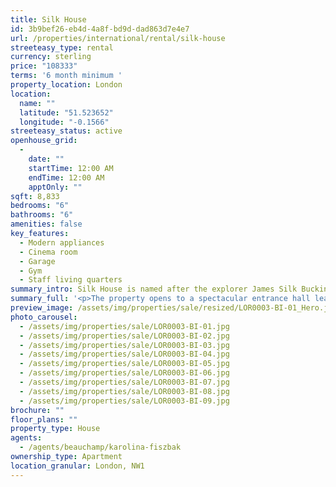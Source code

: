 ```yaml
---
title: Silk House
id: 3b9bef26-eb4d-4a8f-bd9d-dad863d7e4e7
url: /properties/international/rental/silk-house
streeteasy_type: rental
currency: sterling
price: "108333"
terms: '6 month minimum '
property_location: London
location:
  name: ""
  latitude: "51.523652"
  longitude: "-0.1566"
streeteasy_status: active
openhouse_grid:
  - 
    date: ""
    startTime: 12:00 AM
    endTime: 12:00 AM
    apptOnly: ""
sqft: 8,833
bedrooms: "6"
bathrooms: "6"
amenities: false
key_features:
  - Modern appliances
  - Cinema room
  - Garage
  - Gym
  - Staff living quarters
summary_intro: Silk House is named after the explorer James Silk Buckingham (1786-1855) and is situated at the south west corner of Regent’s Park, on Cornwall Terrace. This magnificent Grade I listed home provides stunning views over the Park and has been both carefully restored to the specification of the Crown Estate and English Heritage and beautifully interior designed to provide the ultimate family accommodation. The property comprises some 8,833 sq ft as well as an adjacent Mews house of 1,140 sq ft.
summary_full: '<p>The property opens to a spectacular entrance hall leading through to the grand staircase which sweeps up through the building, with large windows and skylight which allows an abundance of natural light. There is also a custom made silent passenger lift to access all floors. The large family room and dining room retain their original classical proportions and have been beautifully restored, along with the library with original fireplace. The state-of-the-art kitchen is fully equipped with every modern feature including under floor heating and wine cooler.<br></p><p>The first floor comprises a principal reception room boasts classic piano Nobile dimensions, with floor areas of 530-870 sq ft and floor-to-ceiling windows providing plenty of natural light. The spacious study has pre-wire cabling, lending itself to be an office, as well as the media room which offers state of the art technology for home entertainment.<br></p><p>Situated across the whole of the second floor, the master suite comprises bedroom, ensuite bathroom, additional shower room and dressing room and enjoys traditional details, such as high skirting and intricate cornicing as well as bespoke Tyndale carpeting with Artisan silk borders add to the grandeur of this space. The master bathroom provides under heated flooring, oversized, inset bath as well as built-in high-definition plasma screen TV.<br></p><p>The third floor comprises four bedroom suites [two with shower rooms]. All bedrooms are generously proportioned, light and airy, and most can comfortably accommodate a super king size bed.<br></p><p>The lower ground floor comprises garage, vaults and staff accommodation offering a good sized double studio room, kitchenette and shower room. The gym and spa are located on the lower ground floor and have been designed to provide a serene and tranquil setting.<br></p><p>The Mews House comprises garage, living room, kitchen and guest cloakroom, with master bedroom, guest bedroom and roof terrace on the first floor.<br></p>'
preview_image: /assets/img/properties/sale/resized/LOR0003-BI-01_Hero.jpg
photo_carousel:
  - /assets/img/properties/sale/LOR0003-BI-01.jpg
  - /assets/img/properties/sale/LOR0003-BI-02.jpg
  - /assets/img/properties/sale/LOR0003-BI-03.jpg
  - /assets/img/properties/sale/LOR0003-BI-04.jpg
  - /assets/img/properties/sale/LOR0003-BI-05.jpg
  - /assets/img/properties/sale/LOR0003-BI-06.jpg
  - /assets/img/properties/sale/LOR0003-BI-07.jpg
  - /assets/img/properties/sale/LOR0003-BI-08.jpg
  - /assets/img/properties/sale/LOR0003-BI-09.jpg
brochure: ""
floor_plans: ""
property_type: House
agents:
  - /agents/beauchamp/karolina-fiszbak
ownership_type: Apartment
location_granular: London, NW1
---
```

